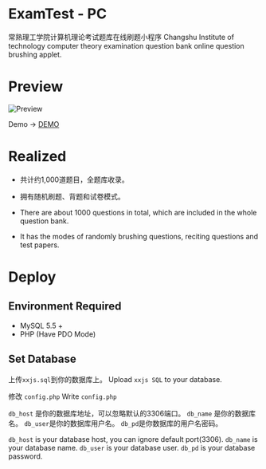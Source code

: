 # ExamTest - PC

常熟理工学院计算机理论考试题库在线刷题小程序
Changshu Institute of technology computer theory examination question bank online question brushing applet.

# Preview 

![Preview](https://source.yby.zone/pcexam/pcexam.jpg "Preview")

Demo -> [DEMO](https://demo.yby.zone/pc "DEMO")

# Realized

- 共计约1,000道题目，全题库收录。
- 拥有随机刷题、背题和试卷模式。

- There are about 1000 questions in total, which are included in the whole question bank.
- It has the modes of randomly brushing questions, reciting questions and test papers.

# Deploy

## Environment Required

- MySQL 5.5 +
- PHP (Have PDO Mode)

## Set Database

上传`xxjs.sql`到你的数据库上。
Upload ` xxjs SQL ` to your database.

修改 `config.php`
Write `config.php`

`db_host` 是你的数据库地址，可以忽略默认的3306端口。
`db_name` 是你的数据库名。
`db_user`是你的数据库用户名。
`db_pd`是你数据库的用户名密码。

`db_host` is your database host,  you can ignore default port(3306).
`db_name` is your database name.
`db_user` is your database user.
`db_pd` is your database password.